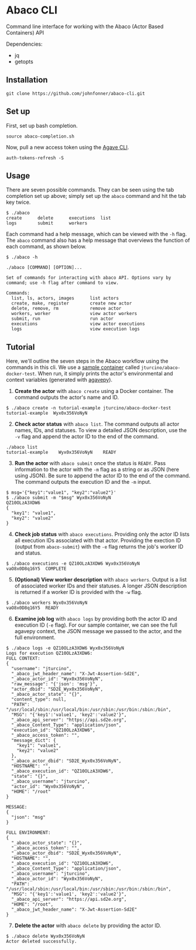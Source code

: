 # Abaco CLI

Command line interface for working with the Abaco (Actor Based Containers) API

Dependencies:
* jq
* getopts

## Installation

```
git clone https://github.com/johnfonner/abaco-cli.git
```

## Set up

First, set up bash completion.
```
source abaco-completion.sh
```

Now, pull a new access token using the [Agave CLI](https://bitbucket.org/agaveapi/cli).
```
auth-tokens-refresh -S
```

## Usage

There are seven possible commands. They can be seen using the tab completion set up above; simply set up the `abaco` command and hit the tab key twice.
```
$ ./abaco 
create      delete      executions  list
logs        submit      workers
```

Each command had a help message, which can be viewed with the `-h` flag. The `abaco` command also has a help message that overviews the function of each command, as shown below.
```
$ ./abaco -h

./abaco [COMMAND] [OPTION]...

Set of commands for interacting with abaco API. Options vary by 
command; use -h flag after command to view.

Commands:
  list, ls, actors, images	    list actors
  create, make, register        create new actor
  delete, remove, rm            remove actor
  workers, worker               view actor workers
  submit, run                   run actor
  executions                    view actor executions
  logs				            view execution logs
```

## Tutorial

Here, we'll outline the seven steps in the Abaco workflow using the commands in this cli. We use a [sample container](https://hub.docker.com/r/jturcino/abaco-docker-test/) called `jturcino/abaco-docker-test`. When run, it simply prints the actor's environmental and context variables (generated with [agavepy](https://github.com/TACC/agavepy)).

1. **Create the actor** with `abaco create` using a Docker container. The command outputs the actor's name and ID.
```
$ ./abaco create -n tutorial-example jturcino/abaco-docker-test
tutorial-example  Wyx0x356VoNyN
```

2. **Check actor status** with `abaco list`. The command outputs all actor names, IDs, and statuses. To view a detailed JSON description, use the `-v` flag and append the actor ID to the end of the command.
```
./abaco list 
tutorial-example    Wyx0x356VoNyN    READY
```

3. **Run the actor** with `abaco submit` once the status is `READY`. Pass information to the actor with the `-m` flag as a string or as JSON (here using JSON). Be sure to append the actor ID to the end of the command. The command outputs the execution ID and the `-m` input.
```
$ msg='{"key1":"value1", "key2":"value2"}'
$ ./abaco submit -m "$msg" Wyx0x356VoNyN
QZ10OLzA3XDW6
{
  "key1": "value1",
  "key2": "value2"
}
```

4. **Check job status** with `abaco executions`. Providing only the actor ID lists all execution IDs associated with that actor. Providing the exection ID (output from `abaco-submit`) with the `-e` flag returns the job's worker ID and status.
```
$ ./abaco executions -e QZ10OLzA3XDW6 Wyx0x356VoNyN
vaO8x0D8q16Y5  COMPLETE
```

5. **(Optional) View worker description** with `abaco workers`. Output is a list of associated worker IDs and their statuses. A longer JSON description is returned if a worker ID is provided with the `-w` flag.
```
$ ./abaco workers Wyx0x356VoNyN
vaO8x0D8q16Y5  READY
```

6. **Examine job log** with `abaco logs` by providing both the actor ID and execution ID (`-e` flag). For our sample container, we can see the full agavepy context, the JSON message we passed to the actor, and the full environment.
```
$ ./abaco logs -e QZ10OLzA3XDW6 Wyx0x356VoNyN
Logs for execution QZ10OLzA3XDW6:
FULL CONTEXT:
{
  "username": "jturcino", 
  "_abaco_jwt_header_name": "X-Jwt-Assertion-Sd2E", 
  "_abaco_actor_id": "Wyx0x356VoNyN", 
  "raw_message": "{'json': 'msg'}", 
  "actor_dbid": "SD2E_Wyx0x356VoNyN", 
  "_abaco_actor_state": "{}", 
  "content_type": null, 
  "PATH": "/usr/local/sbin:/usr/local/bin:/usr/sbin:/usr/bin:/sbin:/bin", 
  "MSG": "{'key1':'value1', 'key2':'value2'}", 
  "_abaco_api_server": "https://api.sd2e.org", 
  "_abaco_Content_Type": "application/json", 
  "execution_id": "QZ10OLzA3XDW6", 
  "_abaco_access_token": "", 
  "message_dict": {
    "key1": "value1",
    "key2": "value2"
  }, 
  "_abaco_actor_dbid": "SD2E_Wyx0x356VoNyN", 
  "HOSTNAME": "", 
  "_abaco_execution_id": "QZ10OLzA3XDW6", 
  "state": "{}", 
  "_abaco_username": "jturcino", 
  "actor_id": "Wyx0x356VoNyN", 
  "HOME": "/root"
}

MESSAGE:
{
  "json": "msg"
}

FULL ENVIRONMENT:
{
  "_abaco_actor_state": "{}", 
  "_abaco_access_token": "", 
  "_abaco_actor_dbid": "SD2E_Wyx0x356VoNyN", 
  "HOSTNAME": "", 
  "_abaco_execution_id": "QZ10OLzA3XDW6", 
  "_abaco_Content_Type": "application/json", 
  "_abaco_username": "jturcino", 
  "_abaco_actor_id": "Wyx0x356VoNyN", 
  "PATH": "/usr/local/sbin:/usr/local/bin:/usr/sbin:/usr/bin:/sbin:/bin", 
  "MSG": "{'key1':'value1', 'key2':'value2'}", 
  "_abaco_api_server": "https://api.sd2e.org", 
  "HOME": "/root", 
  "_abaco_jwt_header_name": "X-Jwt-Assertion-Sd2E"
}
```

7. **Delete the actor** with `abaco delete` by providing the actor ID.
```
$ ./abaco delete Wyx0x356VoNyN
Actor deleted successfully.
```